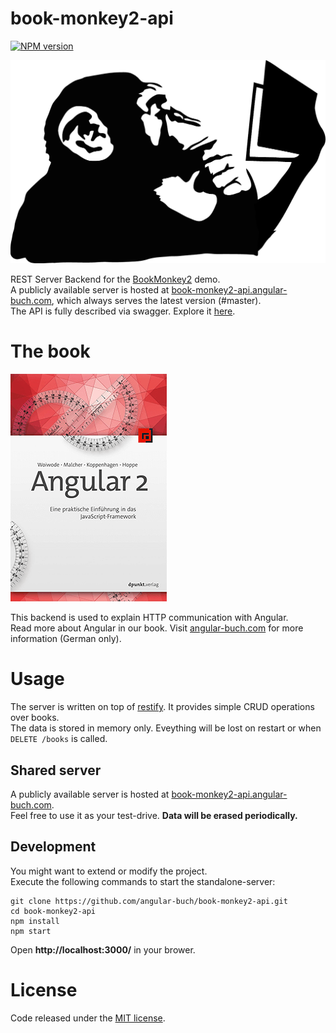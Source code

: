 # book-monkey2-api
[![NPM version][npm-image]][npm-url]

![Monkey](public/images/monkey-thinking.png)

REST Server Backend for the [BookMonkey2](https://github.com/angular-buch/book-monkey2) demo.  
A publicly available server is hosted at [book-monkey2-api.angular-buch.com](http://book-monkey2-api.angular-buch.com/), which always serves the latest version (#master).  
The API is fully described via swagger. Explore it [here](http://book-monkey2-api.angular-buch.com/swagger-ui/#/book).

# The book

[![Book](public/images/book-thumbnail.png)](https://angular-buch.com/)

This backend is used to explain HTTP communication with Angular.  
Read more about Angular in our book. Visit [angular-buch.com](https://angular-buch.com/) for more information (German only).

# Usage

The server is written on top of [restify](http://restify.com/). It provides simple CRUD operations over books.  
The data is stored in memory only. Eveything will be lost on restart or when `DELETE /books` is called.

## Shared server

A publicly available server is hosted at [book-monkey2-api.angular-buch.com](http://book-monkey2-api.angular-buch.com/).  
Feel free to use it as your test-drive. __Data will be erased periodically.__

## Development

You might want to extend or modify the project.  
Execute the following commands to start the standalone-server:

```
git clone https://github.com/angular-buch/book-monkey2-api.git
cd book-monkey2-api
npm install
npm start
```

Open __http://localhost:3000/__ in your brower.


# License
Code released under the [MIT license](https://opensource.org/licenses/MIT).

[npm-url]: https://npmjs.org/package/book-monkey2-api
[npm-image]: https://badge.fury.io/js/book-monkey2-api.svg
